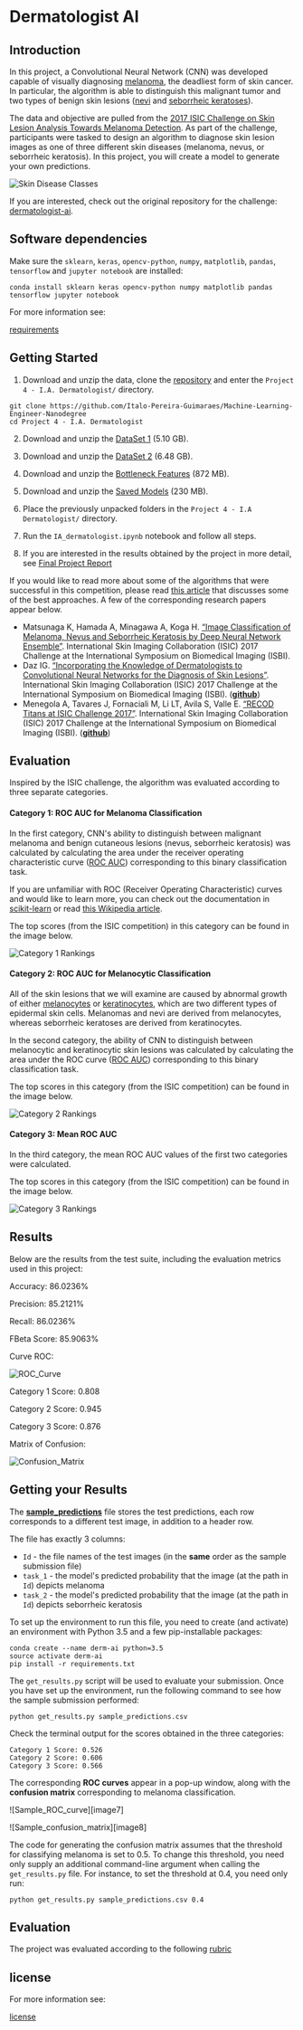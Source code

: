 
[image1]: ./images/skin_disease_classes.png "Skin Disease Classes"
[image2]: ./images/cat_1.jpeg "Category 1 Rankings"
[image3]: ./images/cat_2.jpeg "Category 2 Rankings"
[image4]: ./images/cat_3.png "Category 3 Rankings"
[image5]: ./images/sample_ROC_curve.png "Sample ROC curve"
[image6]: ./images/sample_confusion_matrix.png "Sample confusion matrix"

# Dermatologist AI

## Introduction

In this project, a Convolutional Neural Network (CNN) was developed capable of visually diagnosing [melanoma](http://www.skincancer.org/skin-cancer-information/melanoma), the deadliest form of skin cancer. In particular, the algorithm is able to distinguish this malignant tumor and two types of benign skin lesions ([nevi](http://missinglink.ucsf.edu/lm/dermatologyglossary/nevus.html) and [seborrheic keratoses](https://www.aad.org/public/diseases/bumps-and-growths/seborrheic-keratoses)).

The data and objective are pulled from the [2017 ISIC Challenge on Skin Lesion Analysis Towards Melanoma Detection](https://challenge.kitware.com/#challenge/583f126bcad3a51cc66c8d9a).  As part of the challenge, participants were tasked to design an algorithm to diagnose skin lesion images as one of three different skin diseases (melanoma, nevus, or seborrheic keratosis).  In this project, you will create a model to generate your own predictions.

![Skin Disease Classes][image1]

If you are interested, check out the original repository for the challenge: [dermatologist-ai](https://github.com/udacity/dermatologist-ai).

## Software dependencies

Make sure the `sklearn`, `keras`, `opencv-python`, `numpy`, `matplotlib`, `pandas`, `tensorflow` and `jupyter notebook` are installed:

`conda install sklearn keras opencv-python numpy matplotlib pandas tensorflow jupyter notebook`

For more information see: 

[requirements](requirements.txt)

## Getting Started

1. Download and unzip the data, clone the [repository](https://github.com/Italo-Pereira-Guimaraes/Machine-Learning-Engineer-Nanodegree) and enter the `Project 4 - I.A. Dermatologist/` directory.   
```text
git clone https://github.com/Italo-Pereira-Guimaraes/Machine-Learning-Engineer-Nanodegree
cd Project 4 - I.A. Dermatologist
```

2. Download and unzip the [DataSet 1](https://drive.google.com/file/d/1BXf3O-C1ge6q33SEQNsFCzEDSSwSs5_p/view?usp=sharing) (5.10 GB).

3. Download and unzip the [DataSet 2](https://drive.google.com/file/d/1hr0mWJV-h4z56hbEOKNgsUWGPSoddXLU/view?usp=sharing) (6.48 GB).

4. Download and unzip the [Bottleneck Features](https://drive.google.com/file/d/1AbnTSVX9BLW6BisEKGFlc6nPwGGTdkQX/view?usp=sharing) (872 MB).

5. Download and unzip the [Saved Models](https://drive.google.com/file/d/1HRbB2UG_PO5hgorIpL8X2Wo4OEdiK1xO/view?usp=sharing) (230 MB).

6. Place the previously unpacked folders in the `Project 4 - I.A Dermatologist/` directory.

7. Run the `IA_dermatologist.ipynb` notebook and follow all steps.

8. If you are interested in the results obtained by the project in more detail, see [Final Project Report](documents/Relatório_projeto_final.pdf)

If you would like to read more about some of the algorithms that were successful in this competition, please read [this article](https://arxiv.org/pdf/1710.05006.pdf) that discusses some of the best approaches.  A few of the corresponding research papers appear below.
- Matsunaga K, Hamada A, Minagawa A, Koga H. [“Image Classification of Melanoma, Nevus and Seborrheic Keratosis by Deep Neural Network Ensemble”](https://arxiv.org/ftp/arxiv/papers/1703/1703.03108.pdf). International Skin Imaging Collaboration (ISIC) 2017 Challenge at the International Symposium on Biomedical Imaging (ISBI). 
- Daz IG. [“Incorporating the Knowledge of Dermatologists to Convolutional Neural Networks for the Diagnosis of Skin Lesions”](https://arxiv.org/pdf/1703.01976.pdf). International Skin Imaging Collaboration (ISIC) 2017 Challenge at the International Symposium on Biomedical Imaging (ISBI). ([**github**](https://github.com/igondia/matconvnet-dermoscopy))
- Menegola A, Tavares J, Fornaciali M, Li LT, Avila S, Valle E. [“RECOD Titans at ISIC Challenge 2017”](https://arxiv.org/abs/1703.04819). International Skin Imaging Collaboration (ISIC)  2017 Challenge at the International Symposium on Biomedical Imaging (ISBI). ([**github**](https://github.com/learningtitans/isbi2017-part3))

## Evaluation

Inspired by the ISIC challenge, the algorithm was evaluated according to three separate categories.

#### Category 1: ROC AUC for Melanoma Classification

In the first category, CNN's ability to distinguish between malignant melanoma and benign cutaneous lesions (nevus, seborrheic keratosis) was calculated by calculating the area under the receiver operating characteristic curve ([ROC AUC](http://scikit-learn.org/stable/modules/generated/sklearn.metrics.roc_auc_score.html)) corresponding to this binary classification task.

If you are unfamiliar with ROC (Receiver Operating Characteristic) curves and would like to learn more, you can check out the documentation in [scikit-learn](http://scikit-learn.org/stable/auto_examples/model_selection/plot_roc.html#sphx-glr-auto-examples-model-selection-plot-roc-py) or read [this Wikipedia article](https://en.wikipedia.org/wiki/Receiver_operating_characteristic).

The top scores (from the ISIC competition) in this category can be found in the image below.

![Category 1 Rankings][image2]

#### Category 2: ROC AUC for Melanocytic Classification

All of the skin lesions that we will examine are caused by abnormal growth of either [melanocytes](https://en.wikipedia.org/wiki/Melanocyte) or [keratinocytes](https://en.wikipedia.org/wiki/Keratinocyte), which are two different types of epidermal skin cells.  Melanomas and nevi are derived from melanocytes, whereas seborrheic keratoses are derived from keratinocytes. 

In the second category, the ability of CNN to distinguish between melanocytic and keratinocytic skin lesions was calculated by calculating the area under the ROC curve ([ROC AUC](http://scikit-learn.org/stable/modules/generated/sklearn.metrics.roc_auc_score.html)) corresponding to this binary classification task.

The top scores in this category (from the ISIC competition) can be found in the image below.

![Category 2 Rankings][image3]

#### Category 3: Mean ROC AUC

In the third category, the mean ROC AUC values of the first two categories were calculated.

The top scores in this category (from the ISIC competition) can be found in the image below.

![Category 3 Rankings][image4]

## Results

Below are the results from the test suite, including the evaluation metrics used in this project:

Accuracy: 86.0236%

Precision: 85.2121%

Recall: 86.0236%

FBeta Score: 85.9063%

Curve ROC: 

![ROC_Curve][image5]

Category 1 Score: 0.808

Category 2 Score: 0.945

Category 3 Score: 0.876

Matrix of Confusion: 

![Confusion_Matrix][image6]

## Getting your Results

The [**sample_predictions**](sample_predictions.csv) file stores the test predictions, each row corresponds to a different test image, in addition to a header row.

The file has exactly 3 columns:
- `Id` - the file names of the test images (in the **same** order as the sample submission file)
- `task_1` - the model's predicted probability that the image (at the path in `Id`) depicts melanoma
- `task_2` - the model's predicted probability that the image (at the path in `Id`) depicts seborrheic keratosis

To set up the environment to run this file, you need to create (and activate) an environment with Python 3.5 and a few pip-installable packages:
```text
conda create --name derm-ai python=3.5
source activate derm-ai
pip install -r requirements.txt
```
The `get_results.py` script will be used to evaluate your submission.
Once you have set up the environment, run the following command to see how the sample submission performed:
```text
python get_results.py sample_predictions.csv
```

Check the terminal output for the scores obtained in the three categories:
```text
Category 1 Score: 0.526
Category 2 Score: 0.606
Category 3 Score: 0.566
```

The corresponding **ROC curves** appear in a pop-up window, along with the **confusion matrix** corresponding to melanoma classification.  

![Sample_ROC_curve][image7]

![Sample_confusion_matrix][image8]

The code for generating the confusion matrix assumes that the threshold for classifying melanoma is set to 0.5.  To change this threshold, you need only supply an additional command-line argument when calling the `get_results.py` file.  For instance, to set the threshold at 0.4, you need only run:
```text
python get_results.py sample_predictions.csv 0.4
```
## Evaluation

The project was evaluated according to the following [rubric](https://review.udacity.com/#!/rubrics/1654/view)

## license
 
For more information see:

[license](LICENSE.txt)
